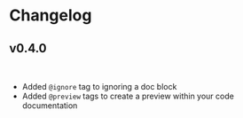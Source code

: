 Changelog
=========

v0.4.0
------

<br>

* Added `@ignore` tag to ignoring a doc block
* Added `@preview` tags to create a preview within your code documentation